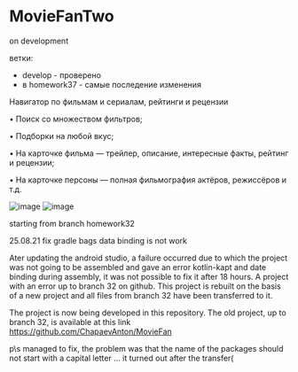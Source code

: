 # MovieFanTwo
on development

ветки: 
* develop - проверено
* в homework37 - самые последение изменения

Навигатор по фильмам и сериалам, рейтинги и рецензии

• Поиск со множеством фильтров;

• Подборки на любой вкус;

• На карточке фильма — трейлер, описание, интересные факты, рейтинг и рецензии;

• На карточке персоны — полная фильмография актёров, режиссёров и т.д.

![image](https://user-images.githubusercontent.com/69672210/132940676-9f2eae9d-2f2a-4f6a-8d2b-57402e76bcd1.png)
![image](https://user-images.githubusercontent.com/69672210/132940682-35ce642b-6bb3-4476-beef-ab5c5efd7553.png)

starting from branch homework32

25.08.21 fix gradle bags data binding is not work

Ater updating the android studio, a failure occurred due to which the project was not going to be assembled and gave an error kotlin-kapt 
and date binding during assembly, it was not possible to fix it after 18 hours. A project with an error up to branch 32 on github. This project 
is rebuilt on the basis of a new project and all files from branch 32 have been transferred to it.

The project is now being developed in this repository. The old project, up to branch 32, is available at this link https://github.com/ChapaevAnton/MovieFan

p\s managed to fix, the problem was that the name of the packages should not start with a capital letter ... it turned out after the transfer(
